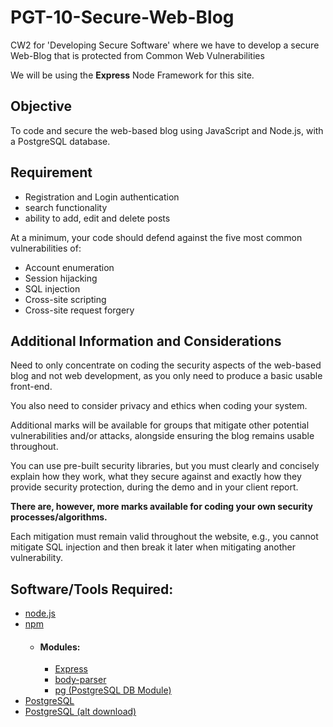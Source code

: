 # PGT-10-Secure-Web-Blog
CW2 for 'Developing Secure Software' where we have to develop a secure Web-Blog that is protected from Common Web Vulnerabilities

We will be using the **Express** Node Framework for this site.

## Objective
To code and secure the web-based blog using JavaScript and Node.js, with a PostgreSQL database.

## Requirement
- Registration and Login authentication
- search functionality
- ability to add, edit and delete posts

At a minimum, your code should defend against the five most common vulnerabilities of:
- Account enumeration
- Session hijacking
- SQL injection
- Cross-site scripting
- Cross-site request forgery

## Additional Information and Considerations

Need to only concentrate on coding the security aspects of the web-based blog and not web development, as you only need to produce a basic usable front-end.

You also need to consider privacy and ethics when coding your system.

Additional marks will be available for groups that mitigate other potential vulnerabilities and/or attacks, alongside ensuring the blog remains usable throughout.

You can use pre-built security libraries, but you must clearly and concisely explain how they work, what they secure against and exactly how they provide security protection, during the demo and in your client report.

**There are, however, more marks available for coding your own security processes/algorithms.**

Each mitigation must remain valid throughout the website, e.g., you cannot mitigate SQL injection and then break it later when mitigating another vulnerability.

## Software/Tools Required:
- [node.js](https://nodejs.org/en/download/)
- [npm](https://www.npmjs.com/package/npm)
    - #### Modules:
        - [Express](https://expressjs.com/)
        - [body-parser](https://www.npmjs.com/package/body-parser)
        - [pg (PostgreSQL DB Module)](https://www.npmjs.com/package/pg)
- [PostgreSQL](https://www.postgresql.org/download/)
- [PostgreSQL (alt download)](https://www.enterprisedb.com/postgresql-tutorial-resources-training?uuid=4726a163-a071-4af4-8395-6d239c34d4a1&campaignId=7012J000001h3GiQAI)